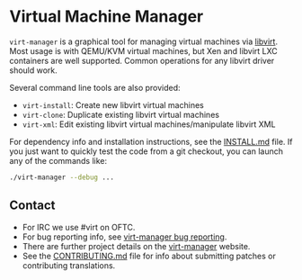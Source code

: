 # Virtual Machine Manager

`virt-manager` is a graphical tool for managing virtual machines
via [libvirt](https://libvirt.org). Most usage is with QEMU/KVM
virtual machines, but Xen and libvirt LXC containers are well
supported. Common operations for any libvirt driver should work.

Several command line tools are also provided:

 - `virt-install`: Create new libvirt virtual machines
 - `virt-clone`: Duplicate existing libvirt virtual machines
 - `virt-xml`: Edit existing libvirt virtual machines/manipulate libvirt XML

For dependency info and installation instructions, see the
[INSTALL.md](INSTALL.md) file. If you just want to quickly test the
code from a git checkout, you can launch any of the commands like:

```sh
./virt-manager --debug ...
```

## Contact

 - For IRC we use #virt on OFTC.
 - For bug reporting info, see
   [virt-manager bug reporting](https://virt-manager.org/bugs).
 - There are further project details on the
   [virt-manager](https://virt-manager.org/) website.
 - See the [CONTRIBUTING.md](CONTRIBUTING.md) file for info about submitting patches or
   contributing translations.
